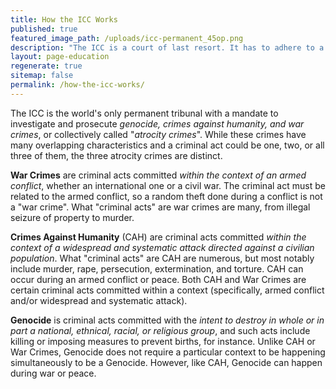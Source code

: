 ```yaml
---
title: How the ICC Works
published: true
featured_image_path: /uploads/icc-permanent_45op.png
description: "The ICC is a court of last resort. It has to adhere to a great number of rules to determine where and when it can operate."
layout: page-education
regenerate: true
sitemap: false
permalink: /how-the-icc-works/
---
```

The ICC is the world's only permanent tribunal with a mandate to investigate and prosecute&nbsp;*genocide, crimes against humanity, and war crimes*, or collectively called "*atrocity crimes*". While these crimes have many overlapping characteristics and a criminal act could be one, two, or all three of them, the three atrocity crimes are distinct.

**War Crimes** are criminal acts committed *within the context of an armed conflict*, whether an international one or a civil war. The criminal act must be related to the armed conflict, so a random theft done during a conflict is not a "war crime". What "criminal acts" are war crimes are many, from illegal seizure of property to murder.

**Crimes Against Humanity** (CAH) are criminal acts committed *within the context of a widespread and systematic attack directed against a civilian population*. What "criminal acts" are CAH are numerous, but most notably include murder, rape, persecution, extermination, and torture. CAH can occur during an armed conflict or peace. Both CAH and War Crimes are certain criminal acts committed within a context (specifically, armed conflict and/or widespread and systematic attack).&nbsp;

**Genocide**&nbsp;is criminal acts committed with the *intent to destroy in whole or in part a national, ethnical, racial, or religious group*, and such acts include killing or imposing measures to prevent births, for instance. Unlike CAH or War Crimes, Genocide does not require a particular context to be happening simultaneously to be a Genocide. However, like CAH, Genocide can happen during war or peace.&nbsp;
